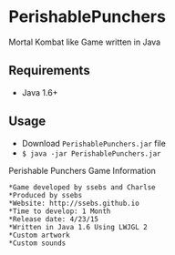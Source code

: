 # PerishablePunchers
Mortal Kombat like Game written in Java

## Requirements
- Java 1.6+

## Usage
- Download `PerishablePunchers.jar` file
- `$ java -jar PerishablePunchers.jar`

Perishable Punchers Game Information
~~~~~~~~~~~~~~~~~~~~~~~~~~~~~~~~~~~~
*Game developed by ssebs and Charlse
*Produced by ssebs
*Website: http://ssebs.github.io
*Time to develop: 1 Month
*Release date: 4/23/15
*Written in Java 1.6 Using LWJGL 2
*Custom artwork
*Custom sounds
